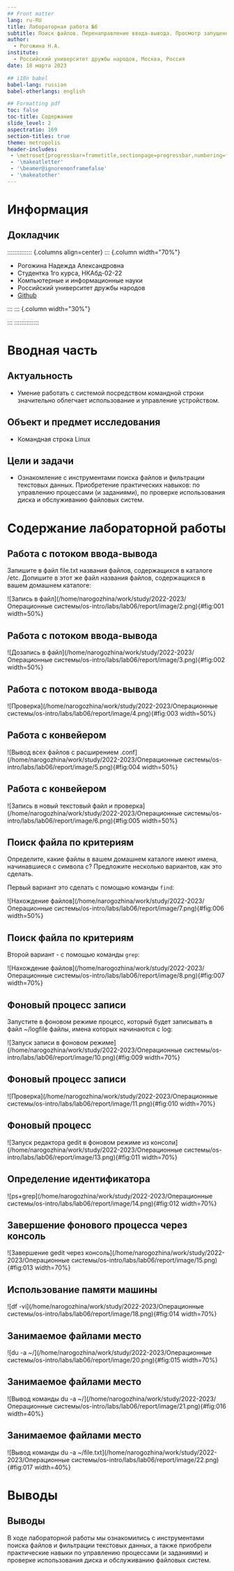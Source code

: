 ```yaml
---
## Front matter
lang: ru-RU
title: Лабораторная работа №6
subtitle: Поиск файлов. Перенаправление ввода-вывода. Просмотр запущенных процессов
author:
  - Рогожина Н.А.
institute:
  - Российский университет дружбы народов, Москва, Россия
date: 18 марта 2023

## i18n babel
babel-lang: russian
babel-otherlangs: english

## Formatting pdf
toc: false
toc-title: Содержание
slide_level: 2
aspectratio: 169
section-titles: true
theme: metropolis
header-includes:
 - \metroset{progressbar=frametitle,sectionpage=progressbar,numbering=fraction}
 - '\makeatletter'
 - '\beamer@ignorenonframefalse'
 - '\makeatother'
---
```


# Информация

## Докладчик

:::::::::::::: {.columns align=center}
::: {.column width="70%"}

  * Рогожина Надежда Александровна
  * Студентка 1го курса, НКАбд-02-22
  * Компьютерные и информационные науки
  * Российский университет дружбы народов
  * [Github](https://github.com/MikoGreen/study_2022-2023_os-intro)

:::
::: {.column width="30%"}

:::
::::::::::::::

# Вводная часть

## Актуальность

- Умение работать с системой посредством командной строки значительно облегчает использование и управление устройством.

## Объект и предмет исследования

- Командная строка Linux

## Цели и задачи

- Ознакомление с инструментами поиска файлов и фильтрации текстовых данных. Приобретение практических навыков: по управлению процессами (и заданиями), по проверке использования диска и обслуживанию файловых систем.

# Содержание лабораторной работы

## Работа с потоком ввода-вывода

Запишите в файл file.txt названия файлов, содержащихся в каталоге /etc. Допишите в этот же файл названия файлов, содержащихся в вашем домашнем каталоге:

![Запись в файл](/home/narogozhina/work/study/2022-2023/Операционные системы/os-intro/labs/lab06/report/image/2.png){#fig:001 width=50%}

## Работа с потоком ввода-вывода

![Дозапись в файл](/home/narogozhina/work/study/2022-2023/Операционные системы/os-intro/labs/lab06/report/image/3.png){#fig:002 width=50%}

## Работа с потоком ввода-вывода

![Проверка](/home/narogozhina/work/study/2022-2023/Операционные системы/os-intro/labs/lab06/report/image/4.png){#fig:003 width=50%}

## Работа с конвейером

![Вывод всех файлов с расширением .conf](/home/narogozhina/work/study/2022-2023/Операционные системы/os-intro/labs/lab06/report/image/5.png){#fig:004 width=50%}

## Работа с конвейером

![Запись в новый текстовый файл и проверка](/home/narogozhina/work/study/2022-2023/Операционные системы/os-intro/labs/lab06/report/image/6.png){#fig:005 width=50%}

## Поиск файла по критериям

Определите, какие файлы в вашем домашнем каталоге имеют имена, начинавшиеся с символа c? Предложите несколько вариантов, как это сделать.

Первый вариант это сделать с помощью команды `find`:

![Нахождение файлов](/home/narogozhina/work/study/2022-2023/Операционные системы/os-intro/labs/lab06/report/image/7.png){#fig:006 width=50%}

## Поиск файла по критериям

Второй вариант - с помощью команды `grep`:

![Нахождение файлов](/home/narogozhina/work/study/2022-2023/Операционные системы/os-intro/labs/lab06/report/image/8.png){#fig:007 width=70%}

## Фоновый процесс записи

Запустите в фоновом режиме процесс, который будет записывать в файл ~/logfile файлы, имена которых начинаются с log:

![Запуск записи в фоновом режиме](/home/narogozhina/work/study/2022-2023/Операционные системы/os-intro/labs/lab06/report/image/10.png){#fig:009 width=70%}

## Фоновый процесс записи

![Проверка](/home/narogozhina/work/study/2022-2023/Операционные системы/os-intro/labs/lab06/report/image/11.png){#fig:010 width=70%}

## Фоновый процесс

![Запуск редактора gedit в фоновом режиме из консоли](/home/narogozhina/work/study/2022-2023/Операционные системы/os-intro/labs/lab06/report/image/13.png){#fig:011 width=70%}

## Определение идентификатора

![ps+grep](/home/narogozhina/work/study/2022-2023/Операционные системы/os-intro/labs/lab06/report/image/14.png){#fig:012 width=70%}

## Завершение фонового процесса через консоль

![Завершение gedit через консоль](/home/narogozhina/work/study/2022-2023/Операционные системы/os-intro/labs/lab06/report/image/15.png){#fig:013 width=70%}

## Использование памяти машины

![df -vi](/home/narogozhina/work/study/2022-2023/Операционные системы/os-intro/labs/lab06/report/image/18.png){#fig:014 width=70%}

## Занимаемое файлами место

![du -a ~/](/home/narogozhina/work/study/2022-2023/Операционные системы/os-intro/labs/lab06/report/image/20.png){#fig:015 width=70%}

## Занимаемое файлами место

![Вывод команды du -a ~/](/home/narogozhina/work/study/2022-2023/Операционные системы/os-intro/labs/lab06/report/image/21.png){#fig:016 width=40%}

## Занимаемое файлами место

![Вывод команды du -a ~/file.txt](/home/narogozhina/work/study/2022-2023/Операционные системы/os-intro/labs/lab06/report/image/22.png){#fig:017 width=40%}

# Выводы

## Выводы

В ходе лабораторной работы мы ознакомились с инструментами поиска файлов и фильтрации текстовых данных, а также  приобрели практические навыки по управлению процессами (и заданиями) и проверке использования диска и обслуживанию файловых систем.

